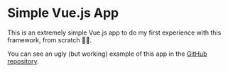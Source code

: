 # Simple Vue.js App

This is an extremely simple Vue.js app to do my first experience with this framework, from scratch 🥼🧪.

You can see an ugly (but working) example of this app in the [GitHub repository](https://suniron.github.io/simple-vuejs-test/).